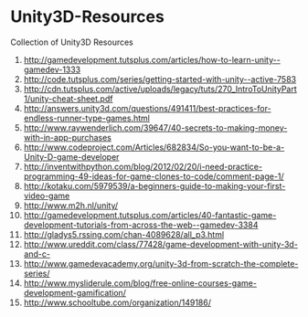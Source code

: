 Unity3D-Resources
=================
Collection of Unity3D Resources


1. http://gamedevelopment.tutsplus.com/articles/how-to-learn-unity--gamedev-1333
2. http://code.tutsplus.com/series/getting-started-with-unity--active-7583
3. http://cdn.tutsplus.com/active/uploads/legacy/tuts/270_IntroToUnityPart1/unity-cheat-sheet.pdf
4. http://answers.unity3d.com/questions/491411/best-practices-for-endless-runner-type-games.html
5. http://www.raywenderlich.com/39647/40-secrets-to-making-money-with-in-app-purchases
6. http://www.codeproject.com/Articles/682834/So-you-want-to-be-a-Unity-D-game-developer
7. http://inventwithpython.com/blog/2012/02/20/i-need-practice-programming-49-ideas-for-game-clones-to-code/comment-page-1/
8. http://kotaku.com/5979539/a-beginners-guide-to-making-your-first-video-game
9. http://www.m2h.nl/unity/
10. http://gamedevelopment.tutsplus.com/articles/40-fantastic-game-development-tutorials-from-across-the-web--gamedev-3384
11. http://gladys5.rssing.com/chan-4089628/all_p3.html
12. http://www.ureddit.com/class/77428/game-development-with-unity-3d-and-c-
13. http://www.gamedevacademy.org/unity-3d-from-scratch-the-complete-series/
14. http://www.mysliderule.com/blog/free-online-courses-game-development-gamification/
15. http://www.schooltube.com/organization/149186/
